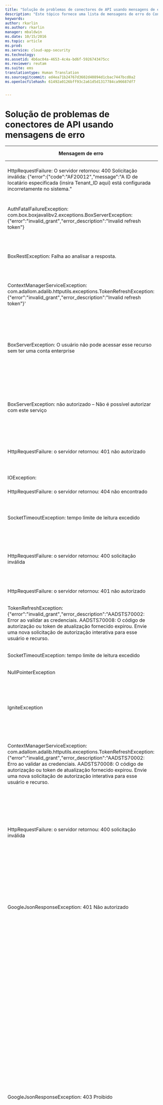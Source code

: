 ```yaml
---
title: "Solução de problemas de conectores de API usando mensagens de erro | Microsoft Docs"
description: "Este tópico fornece uma lista de mensagens de erro do Conector de API, bem como recomendações de solução para cada uma."
keywords: 
author: rkarlin
ms.author: rkarlin
manager: mbaldwin
ms.date: 10/15/2016
ms.topic: article
ms.prod: 
ms.service: cloud-app-security
ms.technology: 
ms.assetid: 4b6ac04a-4653-4c4a-bd6f-5926743475cc
ms.reviewer: reutam
ms.suite: ems
translationtype: Human Translation
ms.sourcegitcommit: ed4ea71b24767d3602d40894d1cbac7447bcd8a2
ms.openlocfilehash: 61492a0126bff93c2a61d5d1317784ca96687df7


---
```


# <a name="troubleshooting-api-connectors-using-error-messages"></a>Solução de problemas de conectores de API usando mensagens de erro
|Mensagem de erro|Aplicativo relevante|Descrição|Resolução|
|----|----|----|----|
|HttpRequestFailure: O servidor retornou: 400 Solicitação inválida: {"error":{"code":"AF20012","message":"A ID de locatário especificada (insira Tenant_ID aqui) está configurada incorretamente no sistema."|Office 365 |Não foi encontrada nenhuma licença atribuída do Office 365. |Atribua pelo menos uma licença do Office 365 ao seu locatário.| 
|AuthFatalFailureException: com.box.boxjavalibv2.exceptions.BoxServerException: {"error":"invalid_grant","error_description":"Invalid refresh token"}|Caixa|O token de atualização do Box não é válido|Siga o processo para conectar o Box ao Cloud App Security novamente.|
|BoxRestException: Falha ao analisar a resposta.|Caixa|Erro interno|Clique no link “Teste agora” novamente para testar a conexão com o Box.|
|ContextManagerServiceException: com.adallom.adalib.httputils.exceptions.TokenRefreshException: {"error":"invalid_grant","error_description":"Invalid refresh token"}'|Caixa|O token de atualização do Box não é válido|Siga o processo para conectar o Box ao Cloud App Security novamente.|
|BoxServerException: O usuário não pode acessar esse recurso sem ter uma conta enterprise|Caixa|A conta do Box não é uma conta da empresa.|Atualize sua licença do Box para a versão Enterprise e siga o processo para conectar o Box ao Cloud App Security novamente.|
|BoxServerException: não autorizado – Não é possível autorizar com este serviço|Caixa|O Administrador do Box excluiu o aplicativo do Cloud App Security no Box.|Siga o processo para conectar o Box ao Cloud App Security novamente.|
|HttpRequestFailure: o servidor retornou: 401 não autorizado|Okta|O token Okta não é válido.|Siga o processo para conectar o Okta ao Cloud App Security novamente.|
|IOException:|Okta|Erro interno|Contate o suporte|
|HttpRequestFailure: o servidor retornou: 404 não encontrado|Okta|Erro interno|Contate o suporte|
|SocketTimeoutException: tempo limite de leitura excedido|Salesforce|Erro interno|Clique no link “Teste agora” novamente para testar a conexão com o Salesforce.|
|HttpRequestFailure: o servidor retornou: 400 solicitação inválida|Salesforce|A conexão com o Salesforce não foi concluída ou expirou.|Siga o processo para conectar o Salesforce ao Cloud App Security novamente.|
|HttpRequestFailure: o servidor retornou: 401 não autorizado|Office 365|Problema interno|Clique no link “Testar agora” novamente|
|TokenRefreshException: {"error":"invalid_grant","error_description":"AADSTS70002: Error ao validar as credenciais. AADSTS70008: O código de autorização ou token de atualização fornecido expirou. Envie uma nova solicitação de autorização interativa para esse usuário e recurso.|Office 365|Token expirado|Siga o processo para conectar o Office 365 ao Cloud App Security novamente.|
|SocketTimeoutException: tempo limite de leitura excedido|Office 365|Erro interno|Clique no link “Testar agora” novamente|
|NullPointerException|Office 365|Erro interno|Contate o suporte|
|IgniteException|Office 365|O domínio ou o usuário não são válidos|Redefina suas configurações e siga o processo para conectar o Office 365 ao Cloud App Security novamente.|
|ContextManagerServiceException: com.adallom.adalib.httputils.exceptions.TokenRefreshException: {"error":"invalid_grant","error_description":"AADSTS70002: Erro ao validar as credenciais. AADSTS70008: O código de autorização ou token de atualização fornecido expirou. Envie uma nova solicitação de autorização interativa para esse usuário e recurso.|Office 365|O domínio ou o usuário não são válidos|Redefina suas configurações e siga o processo para conectar o Office 365 ao Cloud App Security novamente.|
|HttpRequestFailure: o servidor retornou: 400 solicitação inválida|Office 365|Erro interno|Clique no link “Teste agora” dentro de alguns minutos; se não funcionar, siga o processo para conectar o Office 365 ao Cloud App Security novamente.|
|GoogleJsonResponseException: 401 Não autorizado|Google Apps|Acesso negado Você não está autorizado a ler registros de atividade. O usuário de logon no Google Apps deve ser um administrador.|Siga o processo para conectar o Google Apps ao Cloud App Security novamente usando uma conta de administrador.|
|GoogleJsonResponseException: 403 Proibido|Google Apps|Foi encontrado um problema ao executar a API do Google Apps.|Se você acabou de implantar o Conector de Aplicativos do Cloud App Security para o Google Apps, verifique o seguinte: se você clicou em Unlimited, certifique-se de que sua conta do Google Apps realmente seja ilimitada. Caso contrário, execute o Conector de Aplicativos novamente e desmarque a opção de conta ilimitada. Verifique se os escopos definidos durante a instalação estão corretos. Se essa não for uma nova implantação e você receber esse erro, pode ser que você tenha atingido o limite de API para o dia e os eventos do Google Apps serão renovados no dia seguinte.|
|TokenResponseException: 400 Solicitação inválida|Google Apps|A conexão com o Google Apps não foi concluída ou expirou.|Siga o processo para conectar o Google Apps ao Cloud App Security novamente.|
|RuntimeException: com.adallom.adalib.httputils.exceptions.HttpRequestFailure: O servidor retornou: 403 Proibido|ServiceNow|As permissões estão incorretas|Siga o processo para conectar o ServiceNow ao Cloud App Security novamente usando uma conta de administrador.|
|HttpRequestFailure: o servidor retornou: 401 não autorizado|Exchange Online|Usuário ou senha incorretos|Verifique se o nome de usuário e a senha estão corretos e siga o processo para conectar o Exchange Online ao Cloud App Security novamente.|
|HttpRequestFailure: o servidor retornou: 404 não encontrado|Exchange Online|O usuário que você está usando para fazer logon no Exchange Online não tem uma caixa de correio principal no Exchange Online (por exemplo, um usuário que não existe no Azure AD ou um usuário existe no Azure AD, mas não tem uma licença do Exchange Online).|Siga o processo para conectar o Exchange Online ao Cloud App Security novamente usando uma nova conta de administrador.|
|NullPointerException|AWS|Erro interno|Contate o suporte|
|HttpRequestFailure: O servidor retornou: 500 Erro interno do servidor|Todos os aplicativos|Ocorreu um erro no aplicativo.|Verificar o status do aplicativo|
|Tempo limite do serviço excedido|Todos os aplicativos|Foi detectado um tempo limite excedido de conexão entre o Cloud App Security e o aplicativo. Isso pode ocorrer devido a um problema com o aplicativo.|Tente novamente mais tarde.|

## <a name="see-also"></a>Veja também  
[Atividades diárias para proteger seu ambiente de nuvem](daily-activities-to-protect-your-cloud-environment.md)   
[Para obter suporte técnico, visite a página de suporte assistido do Cloud App Security.](http://support.microsoft.com/oas/default.aspx?prid=16031)   
[Os clientes Premier também podem escolher o Cloud App Security diretamente no Portal Premier.](https://premier.microsoft.com/)  
  
  


<!--HONumber=Oct16_HO4-->


